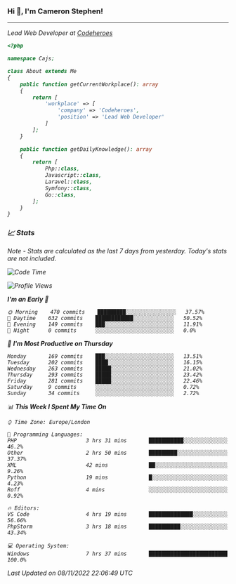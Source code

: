 ### Hi 👋, I'm Cameron Stephen!
<hr>
<p><em>Lead Web Developer at <a href="https://codeheroes.co.uk">Codeheroes</a></p>


```php
<?php

namespace Cajs;

class About extends Me
{
    public function getCurrentWorkplace(): array
    {
        return [
            'workplace' => [
                'company' => 'Codeheroes',
                'position' => 'Lead Web Developer'
            ]
        ];
    }

    public function getDailyKnowledge(): array
    {
        return [
            Php::class,
            Javascript::class,
            Laravel::class,
            Symfony::class,
            Go::class,
        ];
    }
}
```

### 📈 Stats
<p><em>Note - Stats are calculated as the last 7 days from yesterday. Today's stats are not included.</em></p>


<!--START_SECTION:waka-->
![Code Time](http://img.shields.io/badge/Code%20Time-3%2C197%20hrs%2038%20mins-blue)

![Profile Views](http://img.shields.io/badge/Profile%20Views-0-blue)

**I'm an Early 🐤** 

```text
🌞 Morning    470 commits    █████████░░░░░░░░░░░░░░░░   37.57% 
🌆 Daytime    632 commits    ████████████░░░░░░░░░░░░░   50.52% 
🌃 Evening    149 commits    ███░░░░░░░░░░░░░░░░░░░░░░   11.91% 
🌙 Night      0 commits      ░░░░░░░░░░░░░░░░░░░░░░░░░   0.0%

```
📅 **I'm Most Productive on Thursday** 

```text
Monday       169 commits    ███░░░░░░░░░░░░░░░░░░░░░░   13.51% 
Tuesday      202 commits    ████░░░░░░░░░░░░░░░░░░░░░   16.15% 
Wednesday    263 commits    █████░░░░░░░░░░░░░░░░░░░░   21.02% 
Thursday     293 commits    █████░░░░░░░░░░░░░░░░░░░░   23.42% 
Friday       281 commits    █████░░░░░░░░░░░░░░░░░░░░   22.46% 
Saturday     9 commits      ░░░░░░░░░░░░░░░░░░░░░░░░░   0.72% 
Sunday       34 commits     ░░░░░░░░░░░░░░░░░░░░░░░░░   2.72%

```


📊 **This Week I Spent My Time On** 

```text
⌚︎ Time Zone: Europe/London

💬 Programming Languages: 
PHP                      3 hrs 31 mins       ███████████░░░░░░░░░░░░░░   46.2% 
Other                    2 hrs 50 mins       █████████░░░░░░░░░░░░░░░░   37.37% 
XML                      42 mins             ██░░░░░░░░░░░░░░░░░░░░░░░   9.26% 
Python                   19 mins             █░░░░░░░░░░░░░░░░░░░░░░░░   4.23% 
Roff                     4 mins              ░░░░░░░░░░░░░░░░░░░░░░░░░   0.92%

🔥 Editors: 
VS Code                  4 hrs 19 mins       ██████████████░░░░░░░░░░░   56.66% 
PhpStorm                 3 hrs 18 mins       ██████████░░░░░░░░░░░░░░░   43.34%

💻 Operating System: 
Windows                  7 hrs 37 mins       █████████████████████████   100.0%

```


 Last Updated on 08/11/2022 22:06:49 UTC
<!--END_SECTION:waka-->
